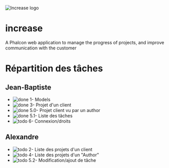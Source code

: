 ![Increase logo](http://open-beer.kobject.net/img/Increase.png "Increase logo")
# increase
A Phalcon web application to manage the progress of projects, and improve communication with the customer

# Répartition des tâches

## Jean-Baptiste
- ![done](https://cdn2.iconfinder.com/data/icons/free-basic-icon-set-2/300/11-24.png) 1- Models
- ![done](https://cdn2.iconfinder.com/data/icons/free-basic-icon-set-2/300/11-24.png) 3- Projet d'un client
- ![done](https://cdn2.iconfinder.com/data/icons/free-basic-icon-set-2/300/11-24.png) 5.0- Projet client vu par un author
- ![done](https://cdn2.iconfinder.com/data/icons/free-basic-icon-set-2/300/11-24.png) 5.1- Liste des tâches
- ![todo](https://cdn2.iconfinder.com/data/icons/free-basic-icon-set-2/300/17-24.png) 6- Connexion/droits

## Alexandre
- ![todo](https://cdn2.iconfinder.com/data/icons/free-basic-icon-set-2/300/17-24.png) 2- Liste des projets d'un client
- ![todo](https://cdn2.iconfinder.com/data/icons/free-basic-icon-set-2/300/17-24.png) 4- Liste des projets d'un "Author"
- ![todo](https://cdn2.iconfinder.com/data/icons/free-basic-icon-set-2/300/17-24.png) 5.2- Modification/ajout de tâche
